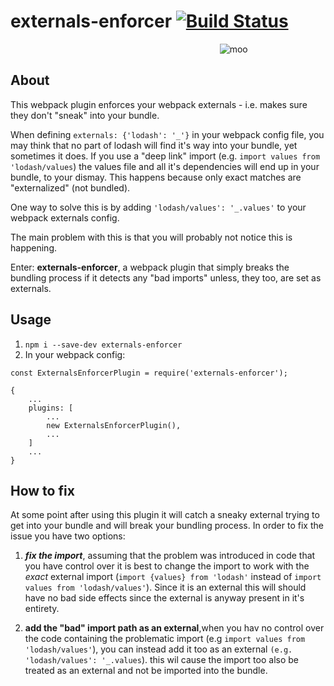 # externals-enforcer [![Build Status][ci-img]][ci]
[ci-img]:  https://travis-ci.org/wix-incubator/externals-enforcer.svg
[ci]:      https://travis-ci.org/wix-incubator/externals-enforcer

&nbsp;&nbsp;&nbsp;&nbsp;&nbsp;&nbsp;&nbsp;&nbsp;&nbsp;&nbsp;&nbsp;&nbsp;&nbsp;&nbsp;&nbsp;&nbsp;&nbsp;&nbsp;&nbsp;&nbsp;&nbsp;&nbsp;&nbsp;&nbsp;&nbsp;&nbsp;&nbsp;&nbsp;&nbsp;&nbsp;&nbsp;&nbsp;&nbsp;&nbsp;&nbsp;&nbsp;&nbsp;&nbsp;&nbsp;&nbsp;&nbsp;&nbsp;&nbsp;&nbsp;&nbsp;&nbsp;&nbsp;&nbsp;&nbsp;&nbsp;&nbsp;&nbsp;&nbsp;&nbsp;&nbsp;&nbsp;&nbsp;&nbsp;&nbsp;&nbsp;&nbsp;&nbsp;&nbsp;&nbsp;&nbsp;&nbsp;&nbsp;&nbsp;&nbsp;&nbsp;&nbsp;&nbsp;&nbsp;&nbsp;&nbsp;&nbsp;&nbsp;&nbsp;&nbsp;&nbsp;&nbsp;&nbsp;&nbsp;&nbsp; ![moo]

[moo]: https://static.wixstatic.com/media/7c303e_fced13e8662946baaab2b3f21211f075~mv2.png/v1/fill/w_200,h_200,al_c,q_80,usm_0.66_1.00_0.01/7c303e_fced13e8662946baaab2b3f21211f075~mv2.png

## About
This webpack plugin enforces your webpack externals - i.e. makes sure they don't "sneak" into your bundle.

When defining `externals: {'lodash': '_'}` in your webpack config file, you may think that no part of lodash will find it's way into your bundle, yet sometimes it does. If you use a "deep link" import (e.g. `import values from 'lodash/values`) the values file and all it's dependencies will end up in your bundle, to your dismay.  This happens because only exact matches are "externalized" (not bundled).

One way to solve this is by adding `'lodash/values': '_.values'` to your webpack externals config.

The main problem with this is that you will probably not notice this is happening.

Enter: **externals-enforcer**, a webpack plugin that simply breaks the bundling process if it detects any "bad imports" unless, they too, are set as externals. 

 

## Usage
1. `npm i --save-dev externals-enforcer`
2. In your webpack config:
```
const ExternalsEnforcerPlugin = require('externals-enforcer');

{
    ...
    plugins: [
        ...
        new ExternalsEnforcerPlugin(),
        ...
    ]
    ...
}
```

## How to fix
At some point after using this plugin it will catch a sneaky external trying to get into your bundle and will break your bundling process. In order to fix the issue you have two options:
1. ***fix the import***, assuming that the problem was introduced in code that you have control over it is best to change the import to work with the *exact* external import (`import {values} from 'lodash'` instead of `import values from 'lodash/values'`). Since it is an external this will should have no bad side effects since the external is anyway present in it's entirety.

2. **add the "bad" import path as an external**,when you hav no control over the code containing the problematic import (e.g `import values from 'lodash/values'`), you can instead add it too as an external `(e.g. 'lodash/values': '_.values`). this wil cause the import too also be treated as an external and not be imported into the bundle. 
